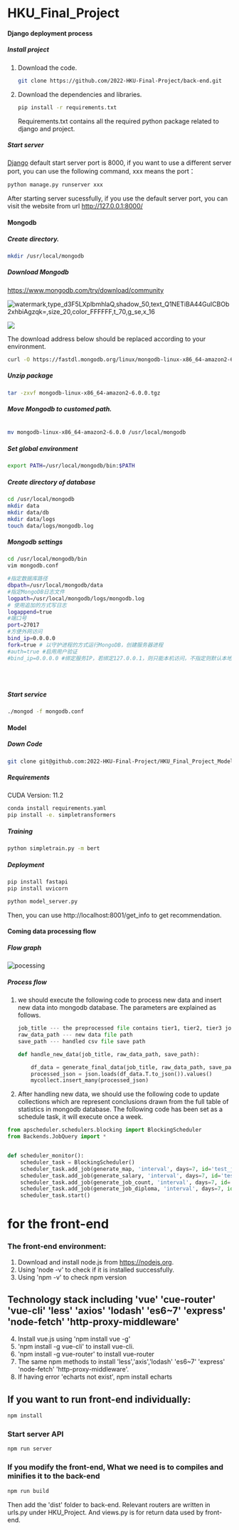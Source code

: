 # HKU_Final_Project

#### Django deployment process

##### Install project

1. Download the code.

   

   ```bash
   git clone https://github.com/2022-HKU-Final-Project/back-end.git
   ```

2. Download the dependencies and libraries.

   ```bash
   pip install -r requirements.txt
   ```
   
   Requirements.txt contains all the required python package related to django and project.

##### Start server

[Django](https://docs.djangoproject.com/zh-hans/2.0/) default start server port is 8000, if you want to use a different server port, you can use the following command, xxx means the port：

```python
python manage.py runserver xxx
```

After starting server sucessfully, if you use the default server port, you can visit the website from url http://127.0.0.1:8000/



#### Mongodb

##### Create  directory.

```bash
mkdir /usr/local/mongodb
```

##### Download Mongodb

https://www.mongodb.com/try/download/community

![watermark,type_d3F5LXplbmhlaQ,shadow_50,text_Q1NETiBA44GuICBOb2xhbiAgzqk=,size_20,color_FFFFFF,t_70,g_se,x_16](./photos/fig1.png)



![](./photos/fig_2.png)





The download address below should be replaced according to your environment.

```bash
curl -O https://fastdl.mongodb.org/linux/mongodb-linux-x86_64-amazon2-6.0.0.tgz
```

##### Unzip package

``` bash
tar -zxvf mongodb-linux-x86_64-amazon2-6.0.0.tgz
```



##### Move Mongodb to customed path.

``` bash

mv mongodb-linux-x86_64-amazon2-6.0.0 /usr/local/mongodb
```



##### Set global environment

``` bash
export PATH=/usr/local/mongodb/bin:$PATH
```



##### **Create directory of database**

```bash
cd /usr/local/mongodb
mkdir data
mkdir data/db
mkdir data/logs
touch data/logs/mongodb.log
```



##### Mongodb settings

```bash
cd /usr/local/mongodb/bin
vim mongodb.conf
```

```bash
#指定数据库路径
dbpath=/usr/local/mongodb/data
#指定MongoDB日志文件
logpath=/usr/local/mongodb/logs/mongodb.log
# 使用追加的方式写日志
logappend=true
#端口号
port=27017 
#方便外网访问
bind_ip=0.0.0.0
fork=true # 以守护进程的方式运行MongoDB，创建服务器进程
#auth=true #启用用户验证
#bind_ip=0.0.0.0 #绑定服务IP，若绑定127.0.0.1，则只能本机访问，不指定则默认本地所有IP
 
 
 
```



##### Start service

``` bash
./mongod -f mongodb.conf
```



#### Model

##### Down Code

```bash
git clone git@github.com:2022-HKU-Final-Project/HKU_Final_Project_Model.git
```



##### Requirements

CUDA Version: 11.2  

``` bash
conda install requirements.yaml
pip install -e. simpletransformers
```



##### Training

```bash
python simpletrain.py -m bert
```



##### Deployment

```bash
pip install fastapi
pip install uvicorn
```

```sh
python model_server.py
```

Then, you can use http://localhost:8001/get_info to get recommendation.



#### Coming data processing flow



##### Flow graph

![pocessing](./photos/fig_data_processing.png)



##### Process flow

1. we should execute  the following code to process new data and insert new data into mongodb database. The parameters are explained as follows. 

   ```python
   job_title --- the preprocessed file contains tier1, tier2, tier3 job titles we have generated
   raw_data_path --- new data file path
   save_path --- handled csv file save path
   ```

   

   ```python
   def handle_new_data(job_title, raw_data_path, save_path):
   
       df_data = generate_final_data(job_title, raw_data_path, save_path)
       processed_json = json.loads(df_data.T.to_json()).values()
       mycollect.insert_many(processed_json)
   ```

   

2. After handling new data, we should use the following code to update collections which are represent conclusions drawn from the full table of statistics in mongodb database. The following code has been set as a schedule task, it will execute once a week.

```python
from apscheduler.schedulers.blocking import BlockingScheduler
from Backends.JobQuery import *


def scheduler_monitor():
    scheduler_task = BlockingScheduler()
    scheduler_task.add_job(generate_map, 'interval', days=7, id='test_job1')
    scheduler_task.add_job(generate_salary, 'interval', days=7, id='test_job1')
    scheduler_task.add_job(generate_job_count, 'interval', days=7, id='test_job1')
    scheduler_task.add_job(generate_job_diploma, 'interval', days=7, id='test_job1')
    scheduler_task.start()
```




# for the front-end

### The front-end environment:
1. Download and install node.js from https://nodejs.org.
2. Using 'node -v' to check if it is installed successfully.
3. Using 'npm -v' to check npm version

## Technology stack including 'vue' 'cue-router' 'vue-cli' 'less' 'axios' 'lodash' 'es6~7' 'express' 'node-fetch' 'http-proxy-middleware'

4. Install vue.js using 'npm install vue -g'
5. 'npm install -g vue-cli' to install vue-cli.
6. 'npm install -g vue-router' to install vue-router
7.  The same npm methods to install 'less','axis','lodash' 'es6~7' 'express' 'node-fetch' 'http-proxy-middleware'.
8.  If having error 'echarts not exist', npm install echarts


## If you want to run front-end individually:
```bash
npm install
```
### Start server API

```bash
npm run server 
```

### If you modify the front-end, What we need is to compiles and minifies it to the back-end

```bash
npm run build
```

Then add the 'dist' folder to back-end. Relevant routers are written in urls.py under HKU_Project. And views.py is for return data used by front-end.
